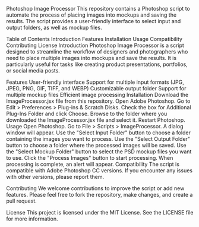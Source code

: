 Photoshop Image Processor
This repository contains a Photoshop script to automate the process of placing images into mockups and saving the results. The script provides a user-friendly interface to select input and output folders, as well as mockup files.

Table of Contents
Introduction
Features
Installation
Usage
Compatibility
Contributing
License
Introduction
Photoshop Image Processor is a script designed to streamline the workflow of designers and photographers who need to place multiple images into mockups and save the results. It is particularly useful for tasks like creating product presentations, portfolios, or social media posts.

Features
User-friendly interface
Support for multiple input formats (JPG, JPEG, PNG, GIF, TIFF, and WEBP)
Customizable output folder
Support for multiple mockup files
Efficient image processing
Installation
Download the ImageProcessor.jsx file from this repository.
Open Adobe Photoshop.
Go to Edit > Preferences > Plug-ins & Scratch Disks.
Check the box for Additional Plug-Ins Folder and click Choose.
Browse to the folder where you downloaded the ImageProcessor.jsx file and select it.
Restart Photoshop.
Usage
Open Photoshop.
Go to File > Scripts > ImageProcessor.
A dialog window will appear. Use the "Select Input Folder" button to choose a folder containing the images you want to process.
Use the "Select Output Folder" button to choose a folder where the processed images will be saved.
Use the "Select Mockup Folder" button to select the PSD mockup files you want to use.
Click the "Process Images" button to start processing.
When processing is complete, an alert will appear.
Compatibility
The script is compatible with Adobe Photoshop CC versions. If you encounter any issues with other versions, please report them.

Contributing
We welcome contributions to improve the script or add new features. Please feel free to fork the repository, make changes, and create a pull request.

License
This project is licensed under the MIT License. See the LICENSE file for more information.

